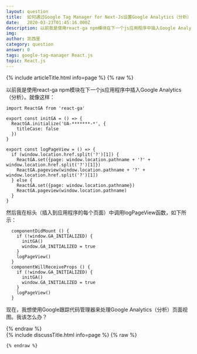 ```yaml
---
layout: question
title:  如何通过Google Tag Manager for Next-Js设置Google Analytics（分析）？
date:   2020-03-23T01:45:16.000Z
description: 以前我是使用react-ga npm模块在下一个js应用程序中插入Google Analytics（分析）。就像这样：import ReactGA f...
img: 
author: 凯西里
category: question
answer: 0
tags: google-tag-manager React.js
topic: React.js
---
```

<div class="article-root">
  <div class="article">
    {% include articleTitle.html info=page %}
    {% raw %}
    <div class="article-content"><p><font style="vertical-align: inherit;"><font style="vertical-align: inherit;">以前我是使用react-ga npm模块在下一个js应用程序中插入Google Analytics（分析）。</font><font style="vertical-align: inherit;">就像这样：</font></font></p>

<pre><code>import ReactGA from 'react-ga'<font></font>
<font></font>
export const initGA = () =&gt; {<font></font>
  ReactGA.initialize('UA-*******-*', {<font></font>
    titleCase: false<font></font>
  })<font></font>
}<font></font>
<font></font>
export const logPageView = () =&gt; {<font></font>
  if (window.location.href.split('?')[1]) {<font></font>
    ReactGA.set({page: window.location.pathname + '?' + window.location.href.split('?')[1]})<font></font>
    ReactGA.pageview(window.location.pathname + '?' + window.location.href.split('?')[1])<font></font>
  } else {<font></font>
    ReactGA.set({page: window.location.pathname})<font></font>
    ReactGA.pageview(window.location.pathname)<font></font>
  }<font></font>
}<font></font>
</code></pre>

<p><font style="vertical-align: inherit;"><font style="vertical-align: inherit;">然后我在标头（插入到应用程序的每个页面）中调用logPageView函数，如下所示：</font></font></p>

<pre><code>  componentDidMount () {<font></font>
    if (!window.GA_INITIALIZED) {<font></font>
      initGA()<font></font>
      window.GA_INITIALIZED = true<font></font>
    }<font></font>
    logPageView()<font></font>
  }<font></font>
  componentWillReceiveProps () {<font></font>
    if (!window.GA_INITIALIZED) {<font></font>
      initGA()<font></font>
      window.GA_INITIALIZED = true<font></font>
    }<font></font>
    logPageView()<font></font>
  }<font></font>
</code></pre>

<p><font style="vertical-align: inherit;"><font style="vertical-align: inherit;">现在，我想使用Google跟踪代码管理器来处理Google Analytics（分析）页面视图。</font><font style="vertical-align: inherit;">我该怎么办？</font></font></p></div>
    {% endraw %}
  </div>

  <div class="discuss-wrapper">
    {% include discussTitle.html info=page %}
    {% raw %}
    
    {% endraw %}
  </div>
<div>
